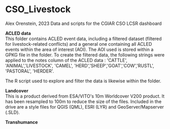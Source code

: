 # CSO_Livestock
 Alex Orenstein, 2023
 Data and scripts for the CGIAR CSO LCSR dashboard

<b>ACLED data </b> <br>
This folder contains ACLED event data, including a filtered dataset (filtered for livestock-related conflicts) and a general one containing all ACLED events within the area of interest (AOI). The AOI used is stored within a GPKG file in the folder. To create the filtered data, the following strings were applied to the notes column of the ACLED data : 'CATTLE', 'ANIMAL','LIVESTOCK', 'CAMEL', 'HERD','SHEEP','GOAT','COW','RUSTL', 'PASTORAL', 'HERDER'.

The R script used to explore and filter the data is likewise within the folder.

<b>Landcover </b> <br>
This is a product derived from ESA/VITO's 10m Worldcover V200 product. It has been resampled to 100m to reduce the size of the files. Included in the drive are a style files for QGIS (QML), ESRI (LYR) and GeoServer/Mapserver (.SLD).

<b>Transhumance </b> <br>
